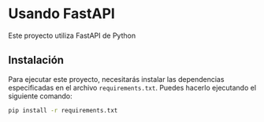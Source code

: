 # Usando FastAPI

Este proyecto utiliza FastAPI de Python

## Instalación

Para ejecutar este proyecto, necesitarás instalar las dependencias especificadas en el archivo `requirements.txt`. Puedes hacerlo ejecutando el siguiente comando:

```bash
pip install -r requirements.txt

